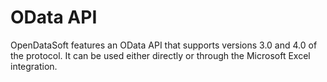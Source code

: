 # OData API

OpenDataSoft features an OData API that supports versions 3.0 and 4.0 of the protocol. It can be used either directly or through the Microsoft Excel integration.
